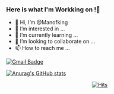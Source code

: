 ### Here is what I'm Workking on !👋


- 👋 Hi, I’m @Manofking
- 👀 I’m interested in ...
- 🌱 I’m currently learning ...
- 💞️ I’m looking to collaborate on ...
- 📫 How to reach me ...

<!---
Manofking/Manofking is a ✨ special ✨ repository because its `README.md` (this file) appears on your GitHub profile.
You can click the Preview link to take a look at your changes.
--->


	
[![Gmail Badge](https://img.shields.io/badge/Gmail-d14836?style=flat-square&logo=Gmail&logoColor=white&link=mailto:snugyun01@gmail.com)](mailto:yhroh0202@gmail.com)
	


[![Anurag's GitHub stats](https://github-readme-stats.vercel.app/api?username=anuraghazra)](https://github.com/anuraghazra/github-readme-stats)


  <div align=center>
	
  [![Hits](https://hits.seeyoufarm.com/api/count/incr/badge.svg?url=https%3A%2F%2Fgithub.com%2FManofking)](https://hits.seeyoufarm.com) 
	
  </div>
